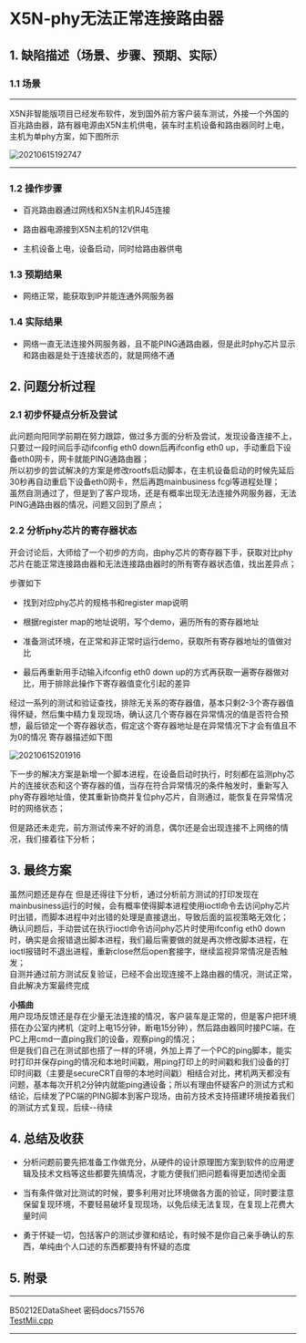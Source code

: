 # X5N-phy无法正常连接路由器

## 1. 缺陷描述（场景、步骤、预期、实际）

### 1.1 场景

---

X5N非智能版项目已经发布软件，发到国外前方客户装车测试，外接一个外国的百兆路由器，路有器电源由X5N主机供电，装车时主机设备和路由器同时上电，主机为单phy方案，如下图所示

![20210615192747](https://cdn.jsdelivr.net/gh/cairufan/image@main//picture/20210615192747.png)

---

### 1.2 操作步骤

- 百兆路由器通过网线和X5N主机RJ45连接

- 路由器电源接到X5N主机的12V供电

- 主机设备上电，设备启动，同时给路由器供电

### 1.3 预期结果

- 网络正常，能获取到IP并能连通外网服务器

### 1.4 实际结果

- 网络一直无法连接外网服务器，且不能PING通路由器，但是此时phy芯片显示和路由器是处于连接状态的，就是网络不通

## 2. 问题分析过程

### 2.1 初步怀疑点分析及尝试

此问题向阳同学前期在努力跟踪，做过多方面的分析及尝试，发现设备连接不上，只要过一段时间后手动ifconfig eth0 down后再ifconfig eth0 up，手动重启下设备eth0网卡，网卡就能PING通路由器；  
所以初步的尝试解决的方案是修改rootfs启动脚本，在主机设备启动的时候先延后30秒再自动重启下设备eth0网卡，然后再跑mainbusiness fcgi等进程处理；  
虽然自测通过了，但是到了客户现场，还是有概率出现无法连接外网服务器，无法PING通路由器的情况，问题又回到了原点；

### 2.2 分析phy芯片的寄存器状态

开会讨论后，大师给了一个初步的方向，由phy芯片的寄存器下手，获取对比phy芯片在能正常连接路由器和无法连接路由器时的所有寄存器状态值，找出差异点；

步骤如下

- 找到对应phy芯片的规格书和register map说明

- 根据register map的地址说明，写个demo，遍历所有的寄存器地址

- 准备测试环境，在正常和非正常时运行demo，获取所有寄存器地址的值做对比

- 最后再重新用手动输入ifconfig eth0 down up的方式再获取一遍寄存器做对比，用于排除此操作下寄存器值变化引起的差异

经过一系列的测试和验证查找，排除无关系的寄存器值，基本只剩2-3个寄存器值得怀疑，然后集中精力复现现场，确认这几个寄存器在异常情况的值是否符合预想，最后锁定一个寄存器状态，假定这个寄存器地址是在异常情况下才会有值且不为0的情况 寄存器描述如下图

![20210615201916](https://cdn.jsdelivr.net/gh/cairufan/image@main//picture/20210615201916.png)

下一步的解决方案是新增一个脚本进程，在设备启动时执行，时刻都在监测phy芯片的连接状态和这个寄存器的值，当存在符合异常情况的条件触发时，重新写入phy寄存器地址值，使其重新协商并复位phy芯片，自测通过，能恢复在异常情况时的网络状态；  

但是路还未走完，前方测试传来不好的消息，偶尔还是会出现连接不上网络的情况，我们接着往下分析；

## 3. 最终方案

虽然问题还是存在 但是还得往下分析，通过分析前方测试的打印发现在mainbusiness运行的时候，会有概率使得脚本进程使用ioctl命令去访问phy芯片时出错，而脚本进程中对出错的处理是直接退出，导致后面的监视策略无效化；  
确认问题后，手动尝试在执行ioctl命令访问phy芯片时使用ifconfig eth0 down时，确实是会报错退出脚本进程，我们最后需要做的就是再次修改脚本进程，在ioctl报错时不退出进程，重新close然后open套接字，继续监视异常情况是否触发；  
自测并通过前方测试反复验证，已经不会出现连接不上路由器的情况，测试正常，自此解决方案最终完成  

**小插曲**  
用户现场反馈还是存在少量无法连接的情况，客户装车是正常的，但是客户把环境搭在办公室内拷机（定时上电15分钟，断电15分钟），然后路由器同时接PC端，在PC上用cmd一直ping我们的设备，观察ping的情况；  
但是我们自己在测试部也搭了一样的环境，外加上弄了一个PC的ping脚本，能实时打印并保存ping的情况和本地时间戳，用ping打印上的时间戳和我们设备的打印时间戳（主要是secureCRT自带的本地时间戳）相结合对比，拷机两天都没有问题，基本每次开机2分钟内就能ping通设备；所以有理由怀疑客户的测试方式和结论，后续发了PC端的PING脚本到客户现场，由前方技术支持搭建环境按着我们的测试方式复现，后续--待续

## 4. 总结及收获

- 分析问题前要先把准备工作做充分，从硬件的设计原理图方案到软件的应用逻辑及技术文档等这些都要先搞情况，才能方便我们把问题看得更加透彻全面

- 当有条件做对比测试的时候，要多利用对比环境做各方面的验证，同时要注意保留复现环境，不要轻易破坏复现现场，以免后续无法复现，在复现上花费大量时间

- 勇于怀疑一切，包括客户的测试步骤和结论，有时候不是你自己亲手确认的东西，单纯由个人口述的东西都要持有怀疑的态度

## 5. 附录

---

B50212EDataSheet 密码docs715576  
[TestMii.cpp](https://cdn.jsdelivr.net/gh/cairufan/image@main//other/TestMii.cpp)  

---

